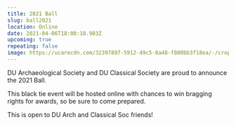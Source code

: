 ```yaml
---
title: 2021 Ball
slug: ball2021
location: Online
date: 2021-04-06T18:00:18.903Z
upcoming: true
repeating: false
image: https://ucarecdn.com/32397897-5912-49c5-8a48-f800bb3f18ea/-/crop/1208x1207/34,449/-/preview/
---
```

DU Archaeological Society and DU Classical Society are proud to announce the 2021 Ball. 

This black tie event will be hosted online with chances to win bragging rights for awards, so be sure to come prepared. 

This is open to DU Arch and Classical Soc friends!
